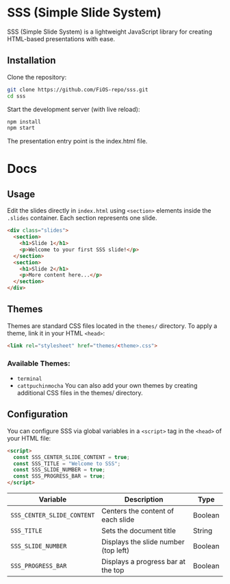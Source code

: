 # SSS (Simple Slide System)
SSS (Simple Slide System) is a lightweight JavaScript library for creating HTML-based presentations with ease.

## Installation
Clone the repository:
```bash
git clone https://github.com/FiOS-repo/sss.git
cd sss
```
Start the development server (with live reload):
```bash
npm install
npm start
```
The presentation entry point is the index.html file.

# Docs

## Usage
Edit the slides directly in `index.html` using `<section>` elements inside the `.slides` container. Each section represents one slide.
```html
<div class="slides">
  <section>
    <h1>Slide 1</h1>
    <p>Welcome to your first SSS slide!</p>
  </section>
  <section>
    <h1>Slide 2</h1>
    <p>More content here...</p>
  </section>
</div>
```

## Themes
Themes are standard CSS files located in the `themes/` directory. To apply a theme, link it in your HTML `<head>`:
```html
<link rel="stylesheet" href="themes/<theme>.css">
```
### Available Themes:
- `terminal`
- `cattpuchinmocha`
You can also add your own themes by creating additional CSS files in the themes/ directory.

## Configuration
You can configure SSS via global variables in a `<script>` tag in the `<head>` of your HTML file:
```html
<script>
  const SSS_CENTER_SLIDE_CONTENT = true;
  const SSS_TITLE = "Welcome to SSS";
  const SSS_SLIDE_NUMBER = true;
  const SSS_PROGRESS_BAR = true;
</script>
```
| Variable                   | Description                          | Type    |
| -------------------------- | ------------------------------------ | ------- |
| `SSS_CENTER_SLIDE_CONTENT` | Centers the content of each slide    | Boolean |
| `SSS_TITLE`                | Sets the document title              | String  |
| `SSS_SLIDE_NUMBER`         | Displays the slide number (top left) | Boolean |
| `SSS_PROGRESS_BAR`         | Displays a progress bar at the top   | Boolean |
